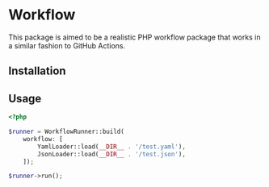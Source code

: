 # Workflow

This package is aimed to be a realistic PHP workflow package that works in a similar fashion to GitHub Actions.

## Installation


## Usage

```php
<?php

$runner = WorkflowRunner::build(
    workflow: [
        YamlLoader::load(__DIR__ . '/test.yaml'),
        JsonLoader::load(__DIR__ . '/test.json'),
    ]);

$runner->run();

```